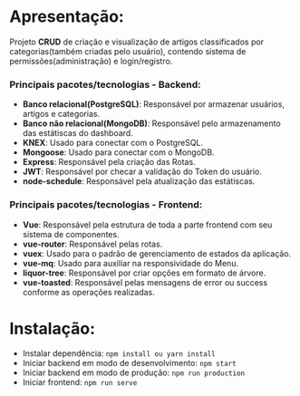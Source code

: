 # Apresentação: 
Projeto **CRUD** de criação e visualização de artigos classificados por categorias(também criadas pelo usuário), contendo sistema de permissões(administração) e login/registro.

### Principais pacotes/tecnologias - Backend: 
- **Banco relacional(PostgreSQL)**: Responsável por armazenar usuários, artigos e categorias. 
- **Banco não relacional(MongoDB)**: Responsável pelo armazenamento das estátiscas do dashboard. 
- **KNEX**: Usado para conectar com o PostgreSQL.
- **Mongoose**: Usado para conectar com o MongoDB.
- **Express**: Responsável pela criação das Rotas.
- **JWT**: Responsável por checar a validação do Token do usuário.
- **node-schedule**: Responsável pela atualização das estátiscas.

### Principais pacotes/tecnologias - Frontend: 
- **Vue**: Responsável pela estrutura de toda a parte frontend com seu sistema de componentes. 
- **vue-router**: Responsável pelas rotas. 
- **vuex**: Usado para o padrão de gerenciamento de estados da aplicação.
- **vue-mq**: Usado para auxiliar na responsividade do Menu.
- **liquor-tree**: Responsável por criar opções em formato de árvore.
- **vue-toasted**: Responsável pelas mensagens de error ou success conforme as operações realizadas.

# Instalação:

- Instalar dependência: `npm install ou yarn install`
- Iniciar backend em modo de desenvolvimento: `npm start`
- Iniciar backend em modo de produção: `npm run production`
- Iniciar frontend: `npm run serve`



